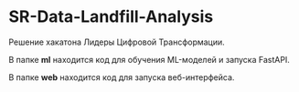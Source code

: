 # SR-Data-Landfill-Analysis
Решение хакатона Лидеры Цифровой Трансформации.

В папке __ml__ находится код для обучения ML-моделей и запуска FastAPI.

В папке __web__ находится код для запуска веб-интерфейса.
